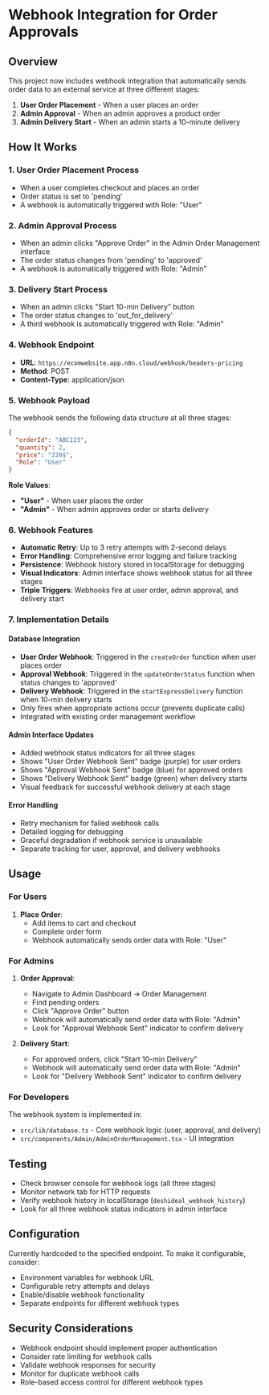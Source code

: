 # Webhook Integration for Order Approvals

## Overview
This project now includes webhook integration that automatically sends order data to an external service at three different stages:
1. **User Order Placement** - When a user places an order
2. **Admin Approval** - When an admin approves a product order
3. **Admin Delivery Start** - When an admin starts a 10-minute delivery

## How It Works

### 1. User Order Placement Process
- When a user completes checkout and places an order
- Order status is set to 'pending'
- A webhook is automatically triggered with Role: "User"

### 2. Admin Approval Process
- When an admin clicks "Approve Order" in the Admin Order Management interface
- The order status changes from 'pending' to 'approved'
- A webhook is automatically triggered with Role: "Admin"

### 3. Delivery Start Process
- When an admin clicks "Start 10-min Delivery" button
- The order status changes to 'out_for_delivery'
- A third webhook is automatically triggered with Role: "Admin"

### 4. Webhook Endpoint
- **URL**: `https://ecomwebsite.app.n8n.cloud/webhook/headers-pricing`
- **Method**: POST
- **Content-Type**: application/json

### 5. Webhook Payload
The webhook sends the following data structure at all three stages:
```json
{
  "orderId": "ABC123",
  "quantity": 2,
  "price": "220$",
  "Role": "User"
}
```

**Role Values**:
- **"User"** - When user places the order
- **"Admin"** - When admin approves order or starts delivery

### 6. Webhook Features
- **Automatic Retry**: Up to 3 retry attempts with 2-second delays
- **Error Handling**: Comprehensive error logging and failure tracking
- **Persistence**: Webhook history stored in localStorage for debugging
- **Visual Indicators**: Admin interface shows webhook status for all three stages
- **Triple Triggers**: Webhooks fire at user order, admin approval, and delivery start

### 7. Implementation Details

#### Database Integration
- **User Order Webhook**: Triggered in the `createOrder` function when user places order
- **Approval Webhook**: Triggered in the `updateOrderStatus` function when status changes to 'approved'
- **Delivery Webhook**: Triggered in the `startExpressDelivery` function when 10-min delivery starts
- Only fires when appropriate actions occur (prevents duplicate calls)
- Integrated with existing order management workflow

#### Admin Interface Updates
- Added webhook status indicators for all three stages
- Shows "User Order Webhook Sent" badge (purple) for user orders
- Shows "Approval Webhook Sent" badge (blue) for approved orders
- Shows "Delivery Webhook Sent" badge (green) when delivery starts
- Visual feedback for successful webhook delivery at each stage

#### Error Handling
- Retry mechanism for failed webhook calls
- Detailed logging for debugging
- Graceful degradation if webhook service is unavailable
- Separate tracking for user, approval, and delivery webhooks

## Usage

### For Users
1. **Place Order**:
   - Add items to cart and checkout
   - Complete order form
   - Webhook automatically sends order data with Role: "User"

### For Admins
1. **Order Approval**:
   - Navigate to Admin Dashboard → Order Management
   - Find pending orders
   - Click "Approve Order" button
   - Webhook will automatically send order data with Role: "Admin"
   - Look for "Approval Webhook Sent" indicator to confirm delivery

2. **Delivery Start**:
   - For approved orders, click "Start 10-min Delivery"
   - Webhook will automatically send order data with Role: "Admin"
   - Look for "Delivery Webhook Sent" indicator to confirm delivery

### For Developers
The webhook system is implemented in:
- `src/lib/database.ts` - Core webhook logic (user, approval, and delivery)
- `src/components/Admin/AdminOrderManagement.tsx` - UI integration

## Testing
- Check browser console for webhook logs (all three stages)
- Monitor network tab for HTTP requests
- Verify webhook history in localStorage (`deshideal_webhook_history`)
- Look for all three webhook status indicators in admin interface

## Configuration
Currently hardcoded to the specified endpoint. To make it configurable, consider:
- Environment variables for webhook URL
- Configurable retry attempts and delays
- Enable/disable webhook functionality
- Separate endpoints for different webhook types

## Security Considerations
- Webhook endpoint should implement proper authentication
- Consider rate limiting for webhook calls
- Validate webhook responses for security
- Monitor for duplicate webhook calls
- Role-based access control for different webhook types
